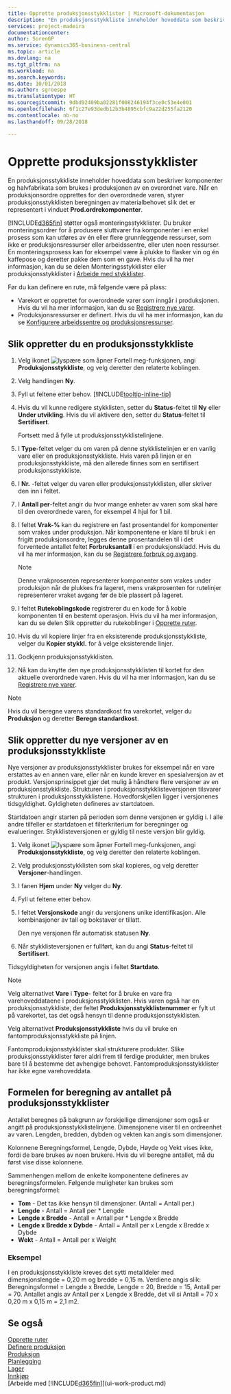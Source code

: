 ```yaml
---
title: Opprette produksjonsstykklister | Microsoft-dokumentasjon
description: "En produksjonsstykkliste inneholder hoveddata som beskriver komponenter og halvfabrikata som brukes i produksjonen av en overordnet vare. Når en produksjonsordre opprettes for den overordnede varen, styrer produksjonsstykklisten beregningen av materialbehovet slik det er representert i vinduet **Prod.ordrekomponenter**."
services: project-madeira
documentationcenter: 
author: SorenGP
ms.service: dynamics365-business-central
ms.topic: article
ms.devlang: na
ms.tgt_pltfrm: na
ms.workload: na
ms.search.keywords: 
ms.date: 10/01/2018
ms.author: sgroespe
ms.translationtype: HT
ms.sourcegitcommit: 9dbd92409ba02281f008246194f3ce0c53e4e001
ms.openlocfilehash: 6f1c27e93dedb12b3b4895cbfc9a22d255fa2120
ms.contentlocale: nb-no
ms.lasthandoff: 09/28/2018

---
```

# <a name="create-production-boms"></a>Opprette produksjonsstykklister
En produksjonsstykkliste inneholder hoveddata som beskriver komponenter og halvfabrikata som brukes i produksjonen av en overordnet vare. Når en produksjonsordre opprettes for den overordnede varen, styrer produksjonsstykklisten beregningen av materialbehovet slik det er representert i vinduet **Prod.ordrekomponenter**.

[!INCLUDE[d365fin](includes/d365fin_md.md)] støtter også monteringsstykklister. Du bruker monteringsordrer for å produsere sluttvarer fra komponenter i en enkel prosess som kan utføres av én eller flere grunnleggende ressurser, som ikke er produksjonsressurser eller arbeidssentre, eller uten noen ressurser. En monteringsprosess kan for eksempel være å plukke to flasker vin og én kaffepose og deretter pakke dem som en gave. Hvis du vil ha mer informasjon, kan du se delen Monteringsstykklister eller produksjonsstykklister i [Arbeide med stykklister](inventory-how-work-BOMs.md).  

Før du kan definere en rute, må følgende være på plass:  

- Varekort er opprettet for overordnede varer som inngår i produksjonen. Hvis du vil ha mer informasjon, kan du se [Registrere nye varer](inventory-how-register-new-items.md).
- Produksjonsressurser er definert. Hvis du vil ha mer informasjon, kan du se [Konfigurere arbeidssentre og produksjonsressurser](production-how-to-set-up-work-and-machine-centers.md).

## <a name="to-create-a-production-bom"></a>Slik oppretter du en produksjonsstykkliste  
1. Velg ikonet ![lyspære som åpner Fortell meg-funksjonen](media/ui-search/search_small.png "Fortell hva du vil gjøre"), angi **Produksjonsstykkliste**, og velg deretter den relaterte koblingen.  
2. Velg handlingen **Ny**.  
3. Fyll ut feltene etter behov. [!INCLUDE[tooltip-inline-tip](includes/tooltip-inline-tip_md.md)]
4. Hvis du vil kunne redigere stykklisten, setter du **Status**-feltet til **Ny** eller **Under utvikling**. Hvis du vil aktivere den, setter du **Status**-feltet til **Sertifisert**.  

    Fortsett med å fylle ut produksjonsstykklistelinjene.
5. I **Type**-feltet velger du om varen på denne stykklistelinjen er en vanlig vare eller en produksjonsstykkliste. Hvis varen på linjen er en produksjonsstykkliste, må den allerede finnes som en sertifisert produksjonsstykkliste.  
6.  I **Nr.** -feltet velger du varen eller produksjonsstykklisten, eller skriver den inn i feltet.  
7.  I **Antall per**-feltet angir du hvor mange enheter av varen som skal høre til den overordnede varen, for eksempel 4 hjul for 1 bil.  
8.  I feltet **Vrak-%** kan du registrere en fast prosentandel for komponenter som vrakes under produksjon. Når komponentene er klare til bruk i en frigitt produksjonsordre, legges denne prosentandelen til i det forventede antallet feltet **Forbruksantall** i en produksjonskladd. Hvis du vil ha mer informasjon, kan du se [Registrere forbruk og avgang](production-how-to-register-consumption-and-output.md).  

    > [!NOTE]  
    >  Denne vrakprosenten representerer komponenter som vrakes under produksjon når de plukkes fra lageret, mens vrakprosenten for rutelinjer representerer vraket avgang før de ble plassert på lageret.  

9.  I feltet **Rutekoblingskode** registrerer du en kode for å koble komponenten til en bestemt operasjon. Hvis du vil ha mer informasjon, kan du se delen Slik oppretter du rutekoblinger i [Opprette ruter](production-how-to-create-routings.md).
10. Hvis du vil kopiere linjer fra en eksisterende produksjonsstykkliste, velger du **Kopier stykkl.** for å velge eksisterende linjer.  
11.  Godkjenn produksjonsstykklisten.  
12.  Nå kan du knytte den nye produksjonsstykklisten til kortet for den aktuelle overordnede varen. Hvis du vil ha mer informasjon, kan du se [Registrere nye varer](inventory-how-register-new-items.md).  

> [!NOTE]  
>  Hvis du vil beregne varens standardkost fra varekortet, velger du **Produksjon** og deretter **Beregn standardkost**.  

## <a name="to-create-a-new-versions-of-a-production-bom"></a>Slik oppretter du nye versjoner av en produksjonsstykkliste
Nye versjoner av produksjonsstykklister brukes for eksempel når en vare erstattes av en annen vare, eller når en kunde krever en spesialversjon av et produkt. Versjonsprinsippet gjør det mulig å håndtere flere versjoner av en produksjonsstykkliste. Strukturen i produksjonsstykklisteversjonen tilsvarer strukturen i produksjonsstykklistene. Hovedforskjellen ligger i versjonenes tidsgyldighet. Gyldigheten defineres av startdatoen.  

Startdatoen angir starten på perioden som denne versjonen er gyldig i. I alle andre tilfeller er startdatoen et filterkriterium for beregninger og evalueringer. Stykklisteversjonen er gyldig til neste versjon blir gyldig.  

1.  Velg ikonet ![lyspære som åpner Fortell meg-funksjonen](media/ui-search/search_small.png "Fortell hva du vil gjøre"), angi **Produksjonsstykkliste**, og velg deretter den relaterte koblingen.  
2.  Velg produksjonsstykklisten som skal kopieres, og velg deretter **Versjoner**-handlingen.  
3.  I fanen **Hjem** under **Ny** velger du **Ny**.  
4. Fyll ut feltene etter behov.
5. I feltet **Versjonskode** angir du versjonens unike identifikasjon. Alle kombinasjoner av tall og bokstaver er tillatt.  

    Den nye versjonen får automatisk statusen **Ny**.
6. Når stykklisteversjonen er fullført, kan du angi **Status**-feltet til **Sertifisert**.  

Tidsgyldigheten for versjonen angis i feltet **Startdato**.  

> [!NOTE]  
>  Velg alternativet **Vare** i **Type**- feltet for å bruke en vare fra varehoveddataene i produksjonsstykklisten. Hvis varen også har en produksjonsstykkliste, der feltet **Produksjonsstykklistenummer** er fylt ut på varekortet, tas det også hensyn til denne produksjonsstykklisten.  
>   
>  Velg alternativet **Produksjonsstykkliste** hvis du vil bruke en fantomproduksjonsstykkliste på linjen.  
>   
>  Fantomproduksjonsstykklister skal strukturere produkter. Slike produksjonsstykklister fører aldri frem til ferdige produkter, men brukes bare til å bestemme det avhengige behovet. Fantomproduksjonsstykklister har ikke egne varehoveddata.

## <a name="quantity-calculation-formula-on-production-boms"></a>Formelen for beregning av antallet på produksjonsstykklister  
Antallet beregnes på bakgrunn av forskjellige dimensjoner som også er angitt på produksjonsstykklistelinjene. Dimensjonene viser til en ordreenhet av varen. Lengden, bredden, dybden og vekten kan angis som dimensjoner.  

Kolonnene Beregningsformel, Lengde, Dybde, Høyde og Vekt vises ikke, fordi de bare brukes av noen brukere. Hvis du vil beregne antallet, må du først vise disse kolonnene.  

Sammenhengen mellom de enkelte komponentene defineres av beregningsformelen. Følgende muligheter kan brukes som beregningsformel:  

-  **Tom** - Det tas ikke hensyn til dimensjoner. (Antall = Antall per.)  
-  **Lengde** - Antall = Antall per * Lengde  
-  **Lengde x Bredde** - Antall = Antall per * Lengde x Bredde  
-  **Lengde x Bredde x Dybde** - Antall = Antall per x Lengde x Bredde x Dybde  
-  **Wekt** - Antall = Antall per x Weight  

### <a name="example"></a>Eksempel  
I en produksjonsstykkliste kreves det sytti metalldeler med dimensjonslengde = 0,20 m og bredde = 0,15 m. Verdiene angis slik: Beregningsformel = Lengde x Bredde, Lengde = 20, Bredde = 15, Antall per = 70. Antallet angis av Antall per x Lengde x Bredde, det vil si Antall = 70 x 0,20 m x 0,15 m = 2,1 m2.  

## <a name="see-also"></a>Se også  
[Opprette ruter](production-how-to-create-routings.md)   
[Definere produksjon](production-configure-production-processes.md)  
[Produksjon](production-manage-manufacturing.md)    
[Planlegging](production-planning.md)   
[Lager](inventory-manage-inventory.md)  
[Innkjøp](purchasing-manage-purchasing.md)  
[Arbeide med [!INCLUDE[d365fin](includes/d365fin_md.md)]](ui-work-product.md)

